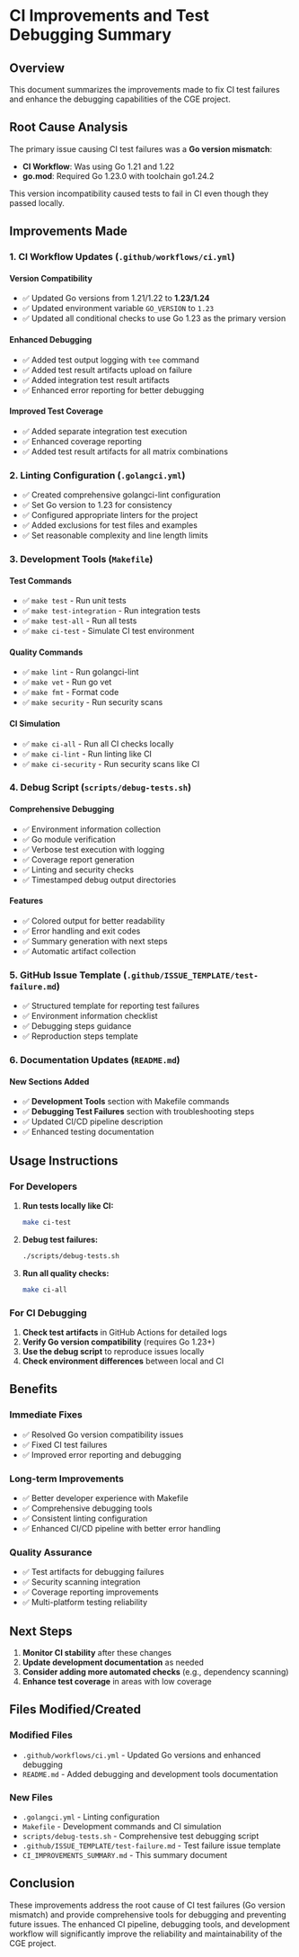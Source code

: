 # CI Improvements and Test Debugging Summary

## Overview

This document summarizes the improvements made to fix CI test failures and enhance the debugging capabilities of the CGE project.

## Root Cause Analysis

The primary issue causing CI test failures was a **Go version mismatch**:
- **CI Workflow**: Was using Go 1.21 and 1.22
- **go.mod**: Required Go 1.23.0 with toolchain go1.24.2

This version incompatibility caused tests to fail in CI even though they passed locally.

## Improvements Made

### 1. CI Workflow Updates (`.github/workflows/ci.yml`)

#### Version Compatibility
- ✅ Updated Go versions from 1.21/1.22 to **1.23/1.24**
- ✅ Updated environment variable `GO_VERSION` to `1.23`
- ✅ Updated all conditional checks to use Go 1.23 as the primary version

#### Enhanced Debugging
- ✅ Added test output logging with `tee` command
- ✅ Added test result artifacts upload on failure
- ✅ Added integration test result artifacts
- ✅ Enhanced error reporting for better debugging

#### Improved Test Coverage
- ✅ Added separate integration test execution
- ✅ Enhanced coverage reporting
- ✅ Added test result artifacts for all matrix combinations

### 2. Linting Configuration (`.golangci.yml`)

- ✅ Created comprehensive golangci-lint configuration
- ✅ Set Go version to 1.23 for consistency
- ✅ Configured appropriate linters for the project
- ✅ Added exclusions for test files and examples
- ✅ Set reasonable complexity and line length limits

### 3. Development Tools (`Makefile`)

#### Test Commands
- ✅ `make test` - Run unit tests
- ✅ `make test-integration` - Run integration tests
- ✅ `make test-all` - Run all tests
- ✅ `make ci-test` - Simulate CI test environment

#### Quality Commands
- ✅ `make lint` - Run golangci-lint
- ✅ `make vet` - Run go vet
- ✅ `make fmt` - Format code
- ✅ `make security` - Run security scans

#### CI Simulation
- ✅ `make ci-all` - Run all CI checks locally
- ✅ `make ci-lint` - Run linting like CI
- ✅ `make ci-security` - Run security scans like CI

### 4. Debug Script (`scripts/debug-tests.sh`)

#### Comprehensive Debugging
- ✅ Environment information collection
- ✅ Go module verification
- ✅ Verbose test execution with logging
- ✅ Coverage report generation
- ✅ Linting and security checks
- ✅ Timestamped debug output directories

#### Features
- ✅ Colored output for better readability
- ✅ Error handling and exit codes
- ✅ Summary generation with next steps
- ✅ Automatic artifact collection

### 5. GitHub Issue Template (`.github/ISSUE_TEMPLATE/test-failure.md`)

- ✅ Structured template for reporting test failures
- ✅ Environment information checklist
- ✅ Debugging steps guidance
- ✅ Reproduction steps template

### 6. Documentation Updates (`README.md`)

#### New Sections Added
- ✅ **Development Tools** section with Makefile commands
- ✅ **Debugging Test Failures** section with troubleshooting steps
- ✅ Updated CI/CD pipeline description
- ✅ Enhanced testing documentation

## Usage Instructions

### For Developers

1. **Run tests locally like CI:**
   ```bash
   make ci-test
   ```

2. **Debug test failures:**
   ```bash
   ./scripts/debug-tests.sh
   ```

3. **Run all quality checks:**
   ```bash
   make ci-all
   ```

### For CI Debugging

1. **Check test artifacts** in GitHub Actions for detailed logs
2. **Verify Go version compatibility** (requires Go 1.23+)
3. **Use the debug script** to reproduce issues locally
4. **Check environment differences** between local and CI

## Benefits

### Immediate Fixes
- ✅ Resolved Go version compatibility issues
- ✅ Fixed CI test failures
- ✅ Improved error reporting and debugging

### Long-term Improvements
- ✅ Better developer experience with Makefile
- ✅ Comprehensive debugging tools
- ✅ Consistent linting configuration
- ✅ Enhanced CI/CD pipeline with better error handling

### Quality Assurance
- ✅ Test artifacts for debugging failures
- ✅ Security scanning integration
- ✅ Coverage reporting improvements
- ✅ Multi-platform testing reliability

## Next Steps

1. **Monitor CI stability** after these changes
2. **Update development documentation** as needed
3. **Consider adding more automated checks** (e.g., dependency scanning)
4. **Enhance test coverage** in areas with low coverage

## Files Modified/Created

### Modified Files
- `.github/workflows/ci.yml` - Updated Go versions and enhanced debugging
- `README.md` - Added debugging and development tools documentation

### New Files
- `.golangci.yml` - Linting configuration
- `Makefile` - Development commands and CI simulation
- `scripts/debug-tests.sh` - Comprehensive test debugging script
- `.github/ISSUE_TEMPLATE/test-failure.md` - Test failure issue template
- `CI_IMPROVEMENTS_SUMMARY.md` - This summary document

## Conclusion

These improvements address the root cause of CI test failures (Go version mismatch) and provide comprehensive tools for debugging and preventing future issues. The enhanced CI pipeline, debugging tools, and development workflow will significantly improve the reliability and maintainability of the CGE project. 